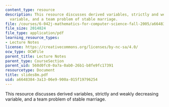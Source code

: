 ```yaml
---
content_type: resource
description: This resource discusses derived variables, strictly and weakly decreasing
  variable, and a team problem of stable marriage.
file: /courses/6-042j-mathematics-for-computer-science-fall-2005/a66483843a1306e9900a015f19796254_slides8m.pdf
file_size: 2014824
file_type: application/pdf
learning_resource_types:
- Lecture Notes
license: https://creativecommons.org/licenses/by-nc-sa/4.0/
ocw_type: OCWFile
parent_title: Lecture Notes
parent_type: CourseSection
parent_uid: 560d0fc0-0a7a-0ab0-26b1-b8fe9fc17391
resourcetype: Document
title: slides8m.pdf
uid: a6648384-3a13-06e9-900a-015f19796254
---
```

This resource discusses derived variables, strictly and weakly decreasing variable, and a team problem of stable marriage.